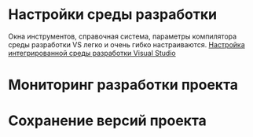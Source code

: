 # Настройки среды разработки
Окна инструментов, справочная система, параметры компилятора среды разработки VS легко и очень гибко настраиваются.
[Настройка интегрированной среды разработки Visual Studio](https://learn.microsoft.com/ru-ru/visualstudio/ide/personalizing-the-visual-studio-ide?view=vs-2022)
# Мониторинг разработки проекта 

# Сохранение версий проекта
